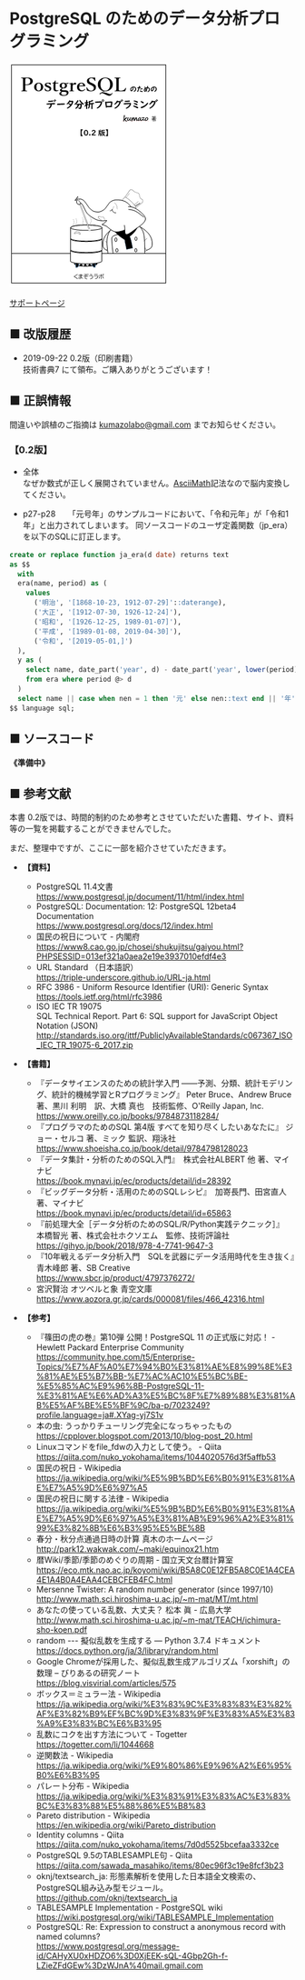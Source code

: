 # PostgreSQL のためのデータ分析プログラミング

![象のコックさん](./img/elephant-cook.png)


[サポートページ](http://kumazo.github.io/postgres-analytics/) 


## ■ 改版履歴

* 2019-09-22 0.2版（印刷書籍）  
技術書典7 にて領布。ご購入ありがとうございます！

## ■ 正誤情報

間違いや誤植のご指摘は kumazolabo@gmail.com までお知らせください。

### 【0.2版】

* 全体  
なぜか数式が正しく展開されていません。[AsciiMath](http://asciimath.org/)記法なので脳内変換してください。

* p27-p28 　
「元号年」のサンプルコードにおいて、「令和元年」が「令和1年」と出力されてしまいます。
同ソースコードのユーザ定義関数（jp_era）を以下のSQLに訂正します。

```sql
create or replace function ja_era(d date) returns text
as $$
  with
  era(name, period) as (
    values
      ('明治', '[1868-10-23, 1912-07-29]'::daterange),
      ('大正', '[1912-07-30, 1926-12-24]'),
      ('昭和', '[1926-12-25, 1989-01-07]'),
      ('平成', '[1989-01-08, 2019-04-30]'),
      ('令和', '[2019-05-01,]')
  ),
  y as (
    select name, date_part('year', d) - date_part('year', lower(period)) + 1 as nen
    from era where period @> d
  )
  select name || case when nen = 1 then '元' else nen::text end || '年' from y;
$$ language sql;
```

## ■ ソースコード

 **《準備中》**

## ■ 参考文献

本書 0.2版では、時間的制約のため参考とさせていただいた書籍、サイト、資料等の一覧を掲載することができませんでした。

まだ、整理中ですが、ここに一部を紹介させていただきます。

* **【資料】**
  * PostgreSQL 11.4文書  
  https://www.postgresql.jp/document/11/html/index.html
  * PostgreSQL: Documentation: 12: PostgreSQL 12beta4 Documentation  
  https://www.postgresql.org/docs/12/index.html
  * 国民の祝日について - 内閣府  
  https://www8.cao.go.jp/chosei/shukujitsu/gaiyou.html?PHPSESSID=013ef321a0aea2e19e3937010efdf4e3
  * URL Standard （日本語訳）   
  https://triple-underscore.github.io/URL-ja.html
  * RFC 3986 - Uniform Resource Identifier (URI): Generic Syntax  
  https://tools.ietf.org/html/rfc3986
  * ISO IEC TR 19075   
  SQL Technical Report. Part 6: SQL support for JavaScript Object Notation (JSON)  
  http://standards.iso.org/ittf/PubliclyAvailableStandards/c067367_ISO_IEC_TR_19075-6_2017.zip

* **【書籍】**
  * 『データサイエンスのための統計学入門 ――予測、分類、統計モデリング、統計的機械学習とRプログラミング』 Peter Bruce、Andrew Bruce 著、黒川 利明　訳、大橋 真也　技術監修、O'Reilly Japan, Inc.  
  https://www.oreilly.co.jp/books/9784873118284/
  * 『プログラマのためのSQL 第4版 すべてを知り尽くしたいあなたに』 ジョー・セルコ 著、ミック 監訳、翔泳社  
  https://www.shoeisha.co.jp/book/detail/9784798128023
  * 『データ集計・分析のためのSQL入門』　株式会社ALBERT 他 著、マイナビ  
  https://book.mynavi.jp/ec/products/detail/id=28392
  * 『ビッグデータ分析・活用のためのSQLレシピ』　加嵜長門、田宮直人 著、マイナビ  
  https://book.mynavi.jp/ec/products/detail/id=65863
  * 『前処理大全［データ分析のためのSQL/R/Python実践テクニック］』　本橋智光 著、株式会社ホクソエム　監修、技術評論社  
  https://gihyo.jp/book/2018/978-4-7741-9647-3  
  * 『10年戦えるデータ分析入門　SQLを武器にデータ活用時代を生き抜く』　青木峰郎 著、SB Creative  
  https://www.sbcr.jp/product/4797376272/
  * 宮沢賢治 オツベルと象 青空文庫  
  https://www.aozora.gr.jp/cards/000081/files/466_42316.html

* **【参考】**
  * 『篠田の虎の巻』第10弾 公開！PostgreSQL 11 の正式版に対応！ - Hewlett Packard Enterprise Community  
  https://community.hpe.com/t5/Enterprise-Topics/%E7%AF%A0%E7%94%B0%E3%81%AE%E8%99%8E%E3%81%AE%E5%B7%BB-%E7%AC%AC10%E5%BC%BE-%E5%85%AC%E9%96%8B-PostgreSQL-11-%E3%81%AE%E6%AD%A3%E5%BC%8F%E7%89%88%E3%81%AB%E5%AF%BE%E5%BF%9C/ba-p/7023249?profile.language=ja#.XYag-yj7S1v
  * 本の虫: うっかりチューリング完全になっちゃったもの  
  https://cpplover.blogspot.com/2013/10/blog-post_20.html
  * Linuxコマンドをfile_fdwの入力として使う。 - Qiita  
  https://qiita.com/nuko_yokohama/items/1044020576d3f5affb53
  * 国民の祝日 - Wikipedia  
  https://ja.wikipedia.org/wiki/%E5%9B%BD%E6%B0%91%E3%81%AE%E7%A5%9D%E6%97%A5
  * 国民の祝日に関する法律 - Wikipedia  
  https://ja.wikipedia.org/wiki/%E5%9B%BD%E6%B0%91%E3%81%AE%E7%A5%9D%E6%97%A5%E3%81%AB%E9%96%A2%E3%81%99%E3%82%8B%E6%B3%95%E5%BE%8B
  * 春分・秋分点通過日時の計算 真木のホームページ  
  http://park12.wakwak.com/~maki/equinox21.htm
  * 暦Wiki/季節/季節のめぐりの周期 - 国立天文台暦計算室   
  https://eco.mtk.nao.ac.jp/koyomi/wiki/B5A8C0E12FB5A8C0E1A4CEA4E1A4B0A4EAA4CEBCFEB4FC.html
  * Mersenne Twister: A random number generator (since 1997/10)   
  http://www.math.sci.hiroshima-u.ac.jp/~m-mat/MT/mt.html
  * あなたの使っている乱数、大丈夫？ 松本 眞 - 広島大学  
  http://www.math.sci.hiroshima-u.ac.jp/~m-mat/TEACH/ichimura-sho-koen.pdf
  * random --- 擬似乱数を生成する — Python 3.7.4 ドキュメント  
  https://docs.python.org/ja/3/library/random.html
  * Google Chromeが採用した、擬似乱数生成アルゴリズム「xorshift」の数理 – びりあるの研究ノート  
  https://blog.visvirial.com/articles/575
  * ボックス＝ミュラー法 - Wikipedia  
  https://ja.wikipedia.org/wiki/%E3%83%9C%E3%83%83%E3%82%AF%E3%82%B9%EF%BC%9D%E3%83%9F%E3%83%A5%E3%83%A9%E3%83%BC%E6%B3%95
  * 乱数にコクを出す方法について - Togetter  
  https://togetter.com/li/1044668
  * 逆関数法 - Wikipedia  
  https://ja.wikipedia.org/wiki/%E9%80%86%E9%96%A2%E6%95%B0%E6%B3%95
  * パレート分布 - Wikipedia  
  https://ja.wikipedia.org/wiki/%E3%83%91%E3%83%AC%E3%83%BC%E3%83%88%E5%88%86%E5%B8%83
  * Pareto distribution - Wikipedia  
  https://en.wikipedia.org/wiki/Pareto_distribution
  * Identity columns - Qiita  
  https://qiita.com/nuko_yokohama/items/7d0d5525bcefaa3332ce
  * PostgreSQL 9.5のTABLESAMPLE句 - Qiita  
  https://qiita.com/sawada_masahiko/items/80ec96f3c19e8fcf3b23
  * oknj/textsearch_ja: 形態素解析を使用した日本語全文検索の、PostgreSQL組み込み型モジュール。   
  https://github.com/oknj/textsearch_ja
  * TABLESAMPLE Implementation - PostgreSQL wiki   
  https://wiki.postgresql.org/wiki/TABLESAMPLE_Implementation
  * PostgreSQL: Re: Expression to construct a anonymous record with named columns?   
  https://www.postgresql.org/message-id/CAHyXU0xHDZO6%3D0XjEEK-sQL-4Gbp2Gh-f-LZieZFdGEw%3DzWJnA%40mail.gmail.com



